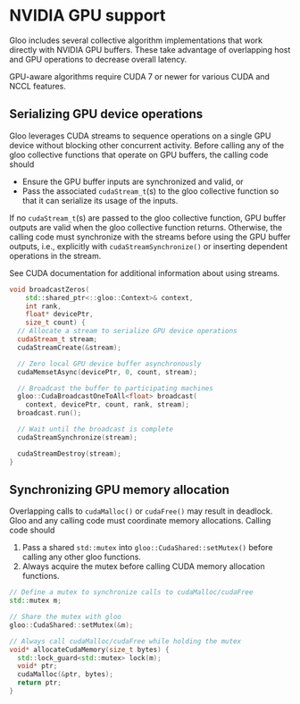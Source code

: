 # NVIDIA GPU support
Gloo includes several collective algorithm implementations that work directly with NVIDIA GPU buffers. These take advantage of overlapping host and GPU operations to decrease overall latency.

GPU-aware algorithms require CUDA 7 or newer for various CUDA and NCCL features.

## Serializing GPU device operations
Gloo leverages CUDA streams to sequence operations on a single GPU device without blocking other concurrent activity. Before calling any of the gloo collective functions that operate on GPU buffers, the calling code should
* Ensure the GPU buffer inputs are synchronized and valid, or
* Pass the associated `cudaStream_t`(s) to the gloo collective function so that it can serialize its usage of the inputs.

If no `cudaStream_t`(s) are passed to the gloo collective function, GPU buffer outputs are valid when the gloo collective function returns. Otherwise, the calling code must synchronize with the streams before using the GPU buffer outputs, i.e., explicitly with `cudaStreamSynchronize()` or inserting dependent operations in the stream.

See CUDA documentation for additional information about using streams.

```cpp
void broadcastZeros(
    std::shared_ptr<::gloo::Context>& context,
    int rank,
    float* devicePtr,
    size_t count) {
  // Allocate a stream to serialize GPU device operations
  cudaStream_t stream;
  cudaStreamCreate(&stream);

  // Zero local GPU device buffer asynchronously
  cudaMemsetAsync(devicePtr, 0, count, stream);

  // Broadcast the buffer to participating machines
  gloo::CudaBroadcastOneToAll<float> broadcast(
    context, devicePtr, count, rank, stream);
  broadcast.run();

  // Wait until the broadcast is complete
  cudaStreamSynchronize(stream);

  cudaStreamDestroy(stream);
}
```

## Synchronizing GPU memory allocation
Overlapping calls to `cudaMalloc()` or `cudaFree()` may result in deadlock. Gloo and any calling code must coordinate memory allocations. Calling code should
1. Pass a shared `std::mutex` into `gloo::CudaShared::setMutex()` before calling any other gloo functions.
2. Always acquire the mutex before calling CUDA memory allocation functions.

```cpp
// Define a mutex to synchronize calls to cudaMalloc/cudaFree
std::mutex m;

// Share the mutex with gloo
gloo::CudaShared::setMutex(&m);

// Always call cudaMalloc/cudaFree while holding the mutex
void* allocateCudaMemory(size_t bytes) {
  std::lock_guard<std::mutex> lock(m);
  void* ptr;
  cudaMalloc(&ptr, bytes);
  return ptr;
}
```
